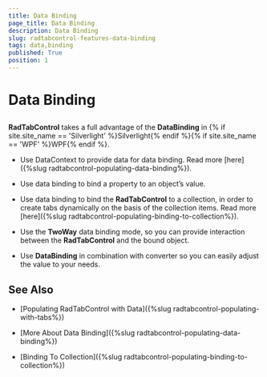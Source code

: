 ```yaml
---
title: Data Binding
page_title: Data Binding
description: Data Binding
slug: radtabcontrol-features-data-binding
tags: data,binding
published: True
position: 1
---
```


# Data Binding



## 

__RadTabControl__ takes a full advantage of the __DataBinding__ in {% if site.site_name == 'Silverlight' %}Silverlight{% endif %}{% if site.site_name == 'WPF' %}WPF{% endif %}.

* Use DataContext to provide data for data binding. Read more [here]({%slug radtabcontrol-populating-data-binding%}). 

* Use data binding to bind a property to an object’s value. 

* Use data binding to bind the __RadTabControl__ to a collection, in order to create tabs dynamically on the basis of the collection items. Read more [here]({%slug radtabcontrol-populating-binding-to-collection%}). 
          

* Use the __TwoWay__ data binding mode, so you can provide interaction between the __RadTabControl__ and the bound object. 

* Use __DataBinding__ in combination with converter so you can easily adjust the value to your needs. 
          

## See Also

 * [Populating RadTabControl with Data]({%slug radtabcontrol-populating-with-tabs%})

 * [More About Data Binding]({%slug radtabcontrol-populating-data-binding%})

 * [Binding To Collection]({%slug radtabcontrol-populating-binding-to-collection%})
